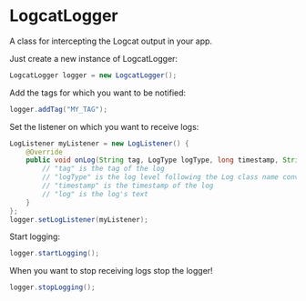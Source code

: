 LogcatLogger
============

A class for intercepting the Logcat output in your app.

Just create a new instance of LogcatLogger:
```java
LogcatLogger logger = new LogcatLogger();
```

Add the tags for which you want to be notified:
```java
logger.addTag("MY_TAG");
```

Set the listener on which you want to receive logs:
```java
LogListener myListener = new LogListener() {
	@Override
	public void onLog(String tag, LogType logType, long timestamp, String log) {
		// "tag" is the tag of the log
		// "logType" is the log level following the Log class name convention (V, D, I, W, E, WTF)
		// "timestamp" is the timestamp of the log
		// "log" is the log's text
	}
};
logger.setLogListener(myListener);
```

Start logging:
```java
logger.startLogging();
```

When you want to stop receiving logs stop the logger!
```java
logger.stopLogging();
```
